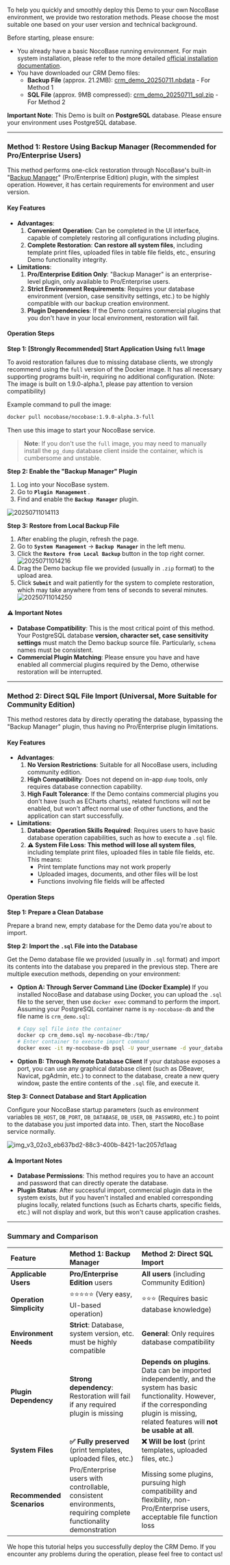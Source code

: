 To help you quickly and smoothly deploy this Demo to your own NocoBase environment, we provide two restoration methods. Please choose the most suitable one based on your user version and technical background.

Before starting, please ensure:

- You already have a basic NocoBase running environment. For main system installation, please refer to the more detailed [official installation documentation](https://docs.nocobase.com/welcome/getting-started/installation).
- You have downloaded our CRM Demo files:
  - **Backup File** (approx. 21.2MB): [crm_demo_20250711.nbdata](https://static-docs.nocobase.com/crm_demo_20250711.nbdata) - For Method 1
  - **SQL File** (approx. 9MB compressed): [crm_demo_20250711_sql.zip](https://static-docs.nocobase.com/crm_demo_20250711_sql.zip) - For Method 2

**Important Note**: This Demo is built on **PostgreSQL** database. Please ensure your environment uses PostgreSQL database.

---

### Method 1: Restore Using Backup Manager (Recommended for Pro/Enterprise Users)

This method performs one-click restoration through NocoBase's built-in "[Backup Manager](https://docs.nocobase.com/handbook/backups)" (Pro/Enterprise Edition) plugin, with the simplest operation. However, it has certain requirements for environment and user version.

#### Key Features

* **Advantages**:
  1. **Convenient Operation**: Can be completed in the UI interface, capable of completely restoring all configurations including plugins.
  2. **Complete Restoration**: **Can restore all system files**, including template print files, uploaded files in table file fields, etc., ensuring Demo functionality integrity.
* **Limitations**:
  1. **Pro/Enterprise Edition Only**: "Backup Manager" is an enterprise-level plugin, only available to Pro/Enterprise users.
  2. **Strict Environment Requirements**: Requires your database environment (version, case sensitivity settings, etc.) to be highly compatible with our backup creation environment.
  3. **Plugin Dependencies**: If the Demo contains commercial plugins that you don't have in your local environment, restoration will fail.

#### Operation Steps

**Step 1: [Strongly Recommended] Start Application Using `full` Image**

To avoid restoration failures due to missing database clients, we strongly recommend using the `full` version of the Docker image. It has all necessary supporting programs built-in, requiring no additional configuration. (Note: The image is built on 1.9.0-alpha.1, please pay attention to version compatibility)

Example command to pull the image:

```bash
docker pull nocobase/nocobase:1.9.0-alpha.3-full
```

Then use this image to start your NocoBase service.

> **Note**: If you don't use the `full` image, you may need to manually install the `pg_dump` database client inside the container, which is cumbersome and unstable.

**Step 2: Enable the "Backup Manager" Plugin**

1. Log into your NocoBase system.
2. Go to **`Plugin Management`** .
3. Find and enable the **`Backup Manager`** plugin.

![20250711014113](https://static-docs.nocobase.com/20250711014113.png)

**Step 3: Restore from Local Backup File**

1. After enabling the plugin, refresh the page.
2. Go to **`System Management`** -> **`Backup Manager`** in the left menu.
3. Click the **`Restore from Local Backup`** button in the top right corner.
   ![20250711014216](https://static-docs.nocobase.com/20250711014216.png)
4. Drag the Demo backup file we provided (usually in `.zip` format) to the upload area.
5. Click **`Submit`** and wait patiently for the system to complete restoration, which may take anywhere from tens of seconds to several minutes.
   ![20250711014250](https://static-docs.nocobase.com/20250711014250.png)

#### ⚠️ Important Notes

* **Database Compatibility**: This is the most critical point of this method. Your PostgreSQL database **version, character set, case sensitivity settings** must match the Demo backup source file. Particularly, `schema` names must be consistent.
* **Commercial Plugin Matching**: Please ensure you have and have enabled all commercial plugins required by the Demo, otherwise restoration will be interrupted.

---

### Method 2: Direct SQL File Import (Universal, More Suitable for Community Edition)

This method restores data by directly operating the database, bypassing the "Backup Manager" plugin, thus having no Pro/Enterprise plugin limitations.

#### Key Features

* **Advantages**:
  1. **No Version Restrictions**: Suitable for all NocoBase users, including community edition.
  2. **High Compatibility**: Does not depend on in-app `dump` tools, only requires database connection capability.
  3. **High Fault Tolerance**: If the Demo contains commercial plugins you don't have (such as ECharts charts), related functions will not be enabled, but won't affect normal use of other functions, and the application can start successfully.
* **Limitations**:
  1. **Database Operation Skills Required**: Requires users to have basic database operation capabilities, such as how to execute a `.sql` file.
  2. **⚠️ System File Loss**: **This method will lose all system files**, including template print files, uploaded files in table file fields, etc. This means:
     - Print template functions may not work properly
     - Uploaded images, documents, and other files will be lost
     - Functions involving file fields will be affected

#### Operation Steps

**Step 1: Prepare a Clean Database**

Prepare a brand new, empty database for the Demo data you're about to import.

**Step 2: Import the `.sql` File into the Database**

Get the Demo database file we provided (usually in `.sql` format) and import its contents into the database you prepared in the previous step. There are multiple execution methods, depending on your environment:

* **Option A: Through Server Command Line (Docker Example)**
  If you installed NocoBase and database using Docker, you can upload the `.sql` file to the server, then use `docker exec` command to perform the import. Assuming your PostgreSQL container name is `my-nocobase-db` and the file name is `crm_demo.sql`:

  ```bash
  # Copy sql file into the container
  docker cp crm_demo.sql my-nocobase-db:/tmp/
  # Enter container to execute import command
  docker exec -it my-nocobase-db psql -U your_username -d your_database_name -f /tmp/crm_demo.sql
  ```
* **Option B: Through Remote Database Client**
  If your database exposes a port, you can use any graphical database client (such as DBeaver, Navicat, pgAdmin, etc.) to connect to the database, create a new query window, paste the entire contents of the `.sql` file, and execute it.

**Step 3: Connect Database and Start Application**

Configure your NocoBase startup parameters (such as environment variables `DB_HOST`, `DB_PORT`, `DB_DATABASE`, `DB_USER`, `DB_PASSWORD`, etc.) to point to the database you just imported data into. Then, start the NocoBase service normally.

![img_v3_02o3_eb637bd2-88c3-400b-8421-1ac2057d1aag](https://static-docs.nocobase.com/img_v3_02o3_eb637bd2-88c3-400b-8421-1ac2057d1aag.png)

#### ⚠️ Important Notes

* **Database Permissions**: This method requires you to have an account and password that can directly operate the database.
* **Plugin Status**: After successful import, commercial plugin data in the system exists, but if you haven't installed and enabled corresponding plugins locally, related functions (such as Echarts charts, specific fields, etc.) will not display and work, but this won't cause application crashes.

---

### Summary and Comparison


| Feature                   | Method 1: Backup Manager                                                                                        | Method 2: Direct SQL Import                                                                                                                                                                          |
| :------------------------ | :-------------------------------------------------------------------------------------------------------------- | :--------------------------------------------------------------------------------------------------------------------------------------------------------------------------------------------------- |
| **Applicable Users**      | **Pro/Enterprise Edition** users                                                                                | **All users** (including Community Edition)                                                                                                                                                          |
| **Operation Simplicity**  | ⭐⭐⭐⭐⭐ (Very easy, UI-based operation)                                                                      | ⭐⭐⭐ (Requires basic database knowledge)                                                                                                                                                           |
| **Environment Needs**     | **Strict**: Database, system version, etc. must be highly compatible                                            | **General**: Only requires database compatibility                                                                                                                                                    |
| **Plugin Dependency**     | **Strong dependency**: Restoration will fail if any required plugin is missing                                  | **Depends on plugins**. Data can be imported independently, and the system has basic functionality. However, if the corresponding plugin is missing, related features will **not be usable at all**. |
| **System Files**          | **✅ Fully preserved** (print templates, uploaded files, etc.)                                                  | **❌ Will be lost** (print templates, uploaded files, etc.)                                                                                                                                          |
| **Recommended Scenarios** | Pro/Enterprise users with controllable, consistent environments, requiring complete functionality demonstration | Missing some plugins, pursuing high compatibility and flexibility, non-Pro/Enterprise users, acceptable file function loss                                                                           |

We hope this tutorial helps you successfully deploy the CRM Demo. If you encounter any problems during the operation, please feel free to contact us!
